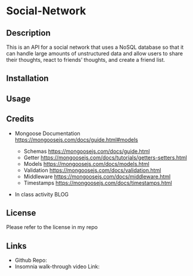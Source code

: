 # Social-Network

## Description
This is an API for a social network that uses a NoSQL database so that it can handle large amounts of unstructured data and allow users to share their thoughts, react to friends’ thoughts, and create a friend list.

## Installation


## Usage


## Credits
* Mongoose Documentation
https://mongoosejs.com/docs/guide.html#models
  * Schemas https://mongoosejs.com/docs/guide.html
  * Getter  https://mongoosejs.com/docs/tutorials/getters-setters.html
  * Models  https://mongoosejs.com/docs/models.html
  * Validation  https://mongoosejs.com/docs/validation.html
  * Middleware  https://mongoosejs.com/docs/middleware.html
  * Timestamps  https://mongoosejs.com/docs/timestamps.html

* In class activity BLOG

## License
Please refer to the license in my repo

## Links
* Github Repo:
* Insomnia walk-through video Link: 